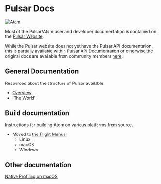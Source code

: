 # Pulsar Docs

![Atom](https://cloud.githubusercontent.com/assets/72919/2874231/3af1db48-d3dd-11e3-98dc-6066f8bc766f.png)

Most of the Pulsar/Atom user and developer documentation is contained on the [Pulsar Website](https://pulsar-edit.dev/docs/launch-manual/).

While the Pulsar website does not yet have the Pulsar API documentation, this is partially available within [Pulsar API Documentation](./Pulsar-API-Documentation.md) or otherwise the original docs are available from community members [here](https://atom-flight-manual-archive.github.io/).

## General Documentation

Resources about the structure of Pulsar available:
  * [Overview](./architecture/overview.md)
  * ['The World'](./architecture/the-world.md)

## Build documentation

Instructions for building Atom on various platforms from source.

* Moved to [the Flight Manual](https://pulsar-edit.dev/docs/launch-manual/sections/core-hacking/)
    * Linux
    * macOS
    * Windows

## Other documentation

[Native Profiling on macOS](./native-profiling.md)
